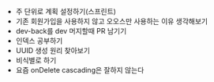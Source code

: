 - 주 단위로 계획 설정하기(스프린트)
- 기존 회원가입을 사용하지 않고 오오스만 사용하는 이유 생각해보기
- dev-back를 dev 머지할때 PR 남기기
- 인덱스 공부하기
- UUID 생성 원리 찾아보기
- 비식별로 하기
- 요즘 onDelete cascading은 잘하지 않는다